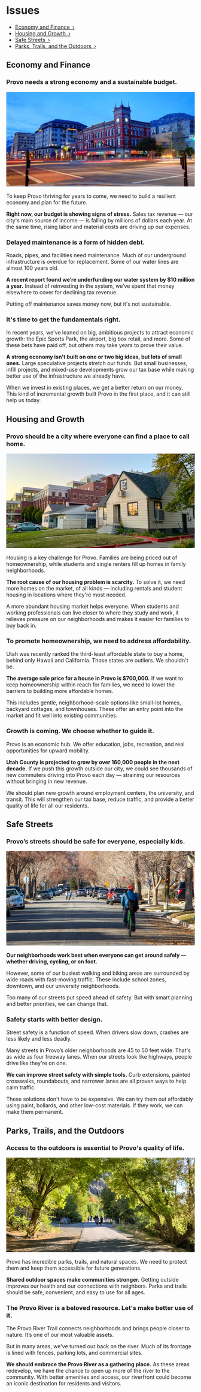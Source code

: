 # Issues

- [Economy and Finance ›](#economy-and-finance)
- [Housing and Growth ›](#housing-and-growth)
- [Safe Streets ›](#safe-streets)
- [Parks, Trails, and the Outdoors ›](#parks-trails-and-the-outdoors)


## Economy and Finance

### Provo needs a strong economy and a sustainable budget.

![image](../assets/photos/downtown.jpg)

To keep Provo thriving for years to come, we need to build a resilient economy and plan for the future.

**Right now, our budget is showing signs of stress.** Sales tax revenue — our city's main source of income — is falling by millions of dollars each year. At the same time, rising labor and material costs are driving up our expenses.

### Delayed maintenance is a form of hidden debt.

Roads, pipes, and facilities need maintenance. Much of our underground infrastructure is overdue for replacement. Some of our water lines are almost 100 years old.

**A recent report found we’re underfunding our water system by $10 million a year.** Instead of reinvesting in the system, we’ve spent that money elsewhere to cover for declining tax revenue.

Putting off maintenance saves money now, but it's not sustainable.

### It's time to get the fundamentals right.

In recent years, we've leaned on big, ambitious projects to attract economic growth: the Epic Sports Park, the airport, big box retail, and more. Some of these bets have paid off, but others may take years to prove their value.

**A strong economy isn't built on one or two big ideas, but lots of small ones.** Large speculative projects stretch our funds. But small businesses, infill projects, and mixed-use developments grow our tax base while making better use of the infrastructure we already have. 

When we invest in existing places, we get a better return on our money. This kind of incremental growth built Provo in the first place, and it can still help us today.


## Housing and Growth

### Provo should be a city where everyone can find a place to call home.

![image](../assets/photos/house-byu.webp)

Housing is a key challenge for Provo. Families are being priced out of homeownership, while students and single renters fill up homes in family neighborhoods.

**The root cause of our housing problem is scarcity.** To solve it, we need more homes on the market, of all kinds — including rentals and student housing in locations where they're most needed.

A more abundant housing market helps everyone. When students and working professionals can live closer to where they study and work, it relieves pressure on our neighborhoods and makes it easier for families to buy back in.

### To promote homeownership, we need to address affordability.

Utah was recently ranked the third-least affordable state to buy a home, behind only Hawaii and California. Those states are outliers. We shouldn't be.

**The average sale price for a house in Provo is $700,000.** If we want to keep homeownership within reach for families, we need to lower the barriers to building more affordable homes.

This includes gentle, neighborhood-scale options like small-lot homes, backyard cottages, and townhouses. These offer an entry point into the market and fit well into existing communities.

### Growth is coming. We choose whether to guide it.

Provo is an economic hub. We offer education, jobs, recreation, and real opportunities for upward mobility.

**Utah County is projected to grow by over 160,000 people in the next decade.** If we push this growth outside our city, we could see thousands of new commuters driving into Provo each day — straining our resources without bringing in new revenue.

We should plan new growth around employment centers, the university, and transit. This will strengthen our tax base, reduce traffic, and provide a better quality of life for all our residents.


## Safe Streets

### Provo’s streets should be safe for everyone, especially kids.

![image](../assets/photos/bike-street.webp)

**Our neighborhoods work best when everyone can get around safely — whether driving, cycling, or on foot.**

However, some of our busiest walking and biking areas are surrounded by wide roads with fast-moving traffic. These include school zones, downtown, and our university neighborhoods.

Too many of our streets put speed ahead of safety. But with smart planning and better priorities, we can change that.

### Safety starts with better design.

Street safety is a function of speed. When drivers slow down, crashes are less likely and less deadly.

Many streets in Provo’s older neighborhoods are 45 to 50 feet wide. That's as wide as four freeway lanes. When our streets look like highways, people drive like they're on one.

**We can improve street safety with simple tools.** Curb extensions, painted crosswalks, roundabouts, and narrower lanes are all proven ways to help calm traffic.

These solutions don't have to be expensive. We can try them out affordably using paint, bollards, and other low-cost materials. If they work, we can make them permanent.


## Parks, Trails, and the Outdoors

### Access to the outdoors is essential to Provo's quality of life.

![image](../assets/photos/trail.webp)

Provo has incredible parks, trails, and natural spaces. We need to protect them and keep them accessible for future generations.

**Shared outdoor spaces make communities stronger.** Getting outside improves our health and our connections with neighbors. Parks and trails should be safe, convenient, and easy to use for all ages.

### The Provo River is a beloved resource. Let's make better use of it.

The Provo River Trail connects neighborhoods and brings people closer to nature. It’s one of our most valuable assets.

But in many areas, we've turned our back on the river. Much of its frontage is lined with fences, parking lots, and commercial sites.

**We should embrace the Provo River as a gathering place.**  As these areas redevelop, we have the chance to open up more of the river to the community. With better amenities and access, our riverfront could become an iconic destination for residents and visitors.
